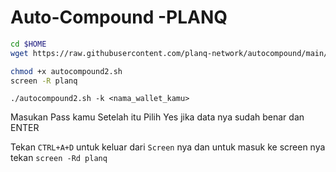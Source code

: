 # Auto-Compound -PLANQ

```bash
cd $HOME
wget https://raw.githubusercontent.com/planq-network/autocompound/main/autocompound2.sh
```

```bash
chmod +x autocompound2.sh
screen -R planq
```

```
./autocompound2.sh -k <nama_wallet_kamu>
```
Masukan Pass kamu Setelah itu Pilih Yes jika data nya sudah benar dan ENTER

Tekan `CTRL+A+D` untuk keluar dari `Screen` nya
dan untuk masuk ke screen nya tekan `screen -Rd planq`
